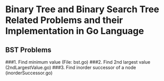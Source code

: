 # Binary Tree and Binary Search Tree Related Problems and their Implementation in Go Language

## BST Problems
###1. Find minimum value (File: bst.go)
###2. Find 2nd largest value (2ndLargestValue.go)
###3. Find inorder successor of a node (inorderSuccessor.go)

